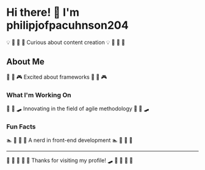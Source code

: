 # Hi there! 👋 I'm philipjofpacuhnson204

💡 🎱 🎯 🏑 Curious about content creation 💡 🎱 🎯 🏑

## About Me
🎱 🏓 🎮 Excited about frameworks 🎱 🏓 🎮

### What I'm Working On
🚣 🚵 🛹 Innovating in the field of agile methodology 🚣 🚵 🛹

### Fun Facts
🏊 🎯 🚣 🚵 A nerd in front-end development 🏊 🎯 🚣 🚵

---
🏏 🛶 🚵 🏒 🚴 Thanks for visiting my profile! 🛹 🎨 🎷 🚴 🎱
